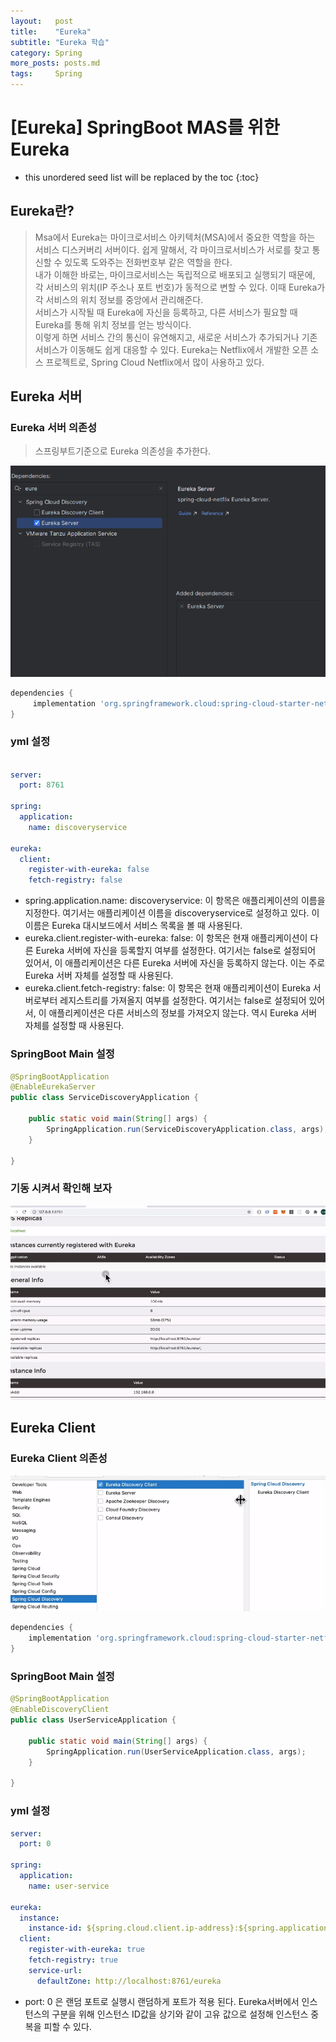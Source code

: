 ```yaml
---
layout:   post
title:    "Eureka"
subtitle: "Eureka 학습"
category: Spring
more_posts: posts.md
tags:     Spring
---
```

# [Eureka] SpringBoot MAS를 위한 Eureka

<!--more-->
<!-- Table of contents -->
* this unordered seed list will be replaced by the toc
{:toc}

<!-- text -->

## Eureka란?
> Msa에서 Eureka는 마이크로서비스 아키텍처(MSA)에서 중요한 역할을 하는 서비스 디스커버리 서버이다. 쉽게 말해서, 각 마이크로서비스가 서로를 찾고 통신할 수 있도록 도와주는 전화번호부 같은 역할을 한다.   
> 내가 이해한 바로는, 마이크로서비스는 독립적으로 배포되고 실행되기 때문에, 각 서비스의 위치(IP 주소나 포트 번호)가 동적으로 변할 수 있다. 이때 Eureka가 각 서비스의 위치 정보를 중앙에서 관리해준다.  
> 서비스가 시작될 때 Eureka에 자신을 등록하고, 다른 서비스가 필요할 때 Eureka를 통해 위치 정보를 얻는 방식이다.  
> 이렇게 하면 서비스 간의 통신이 유연해지고, 새로운 서비스가 추가되거나 기존 서비스가 이동해도 쉽게 대응할 수 있다. Eureka는 Netflix에서 개발한 오픈 소스 프로젝트로, Spring Cloud Netflix에서 많이 사용하고 있다.  

## Eureka 서버

### Eureka 서버 의존성
> 스프링부트기준으로 Eureka 의존성을 추가한다.

![img.png](/assets/img/spring/eureka/221201/img.png)

```gradle
dependencies {
     implementation 'org.springframework.cloud:spring-cloud-starter-netflix-eureka-server'
}
```

### yml 설정

```yml

server:
  port: 8761

spring:
  application:
    name: discoveryservice

eureka:
  client:
    register-with-eureka: false
    fetch-registry: false

```

- spring.application.name: discoveryservice: 이 항목은 애플리케이션의 이름을 지정한다. 여기서는 애플리케이션 이름을 discoveryservice로 설정하고 있다. 이 이름은 Eureka 대시보드에서 서비스 목록을 볼 때 사용된다.
- eureka.client.register-with-eureka: false: 이 항목은 현재 애플리케이션이 다른 Eureka 서버에 자신을 등록할지 여부를 설정한다. 여기서는 false로 설정되어 있어서, 이 애플리케이션은 다른 Eureka 서버에 자신을 등록하지 않는다. 이는 주로 Eureka 서버 자체를 설정할 때 사용된다.
- eureka.client.fetch-registry: false: 이 항목은 현재 애플리케이션이 Eureka 서버로부터 레지스트리를 가져올지 여부를 설정한다. 여기서는 false로 설정되어 있어서, 이 애플리케이션은 다른 서비스의 정보를 가져오지 않는다. 역시 Eureka 서버 자체를 설정할 때 사용된다.

### SpringBoot Main 설정

```java
@SpringBootApplication
@EnableEurekaServer
public class ServiceDiscoveryApplication {

    public static void main(String[] args) {
        SpringApplication.run(ServiceDiscoveryApplication.class, args);
    }

}
```

### 기동 시켜서 확인해 보자

![img_1.png](/assets/img/spring/eureka/221201/img_1.png)

## Eureka Client

### Eureka Client 의존성

![img_2.png](/assets/img/spring/eureka/221201/img_2.png)

```gradle
dependencies {
    implementation 'org.springframework.cloud:spring-cloud-starter-netflix-eureka-client'
}
```

### SpringBoot Main 설정
```java
@SpringBootApplication
@EnableDiscoveryClient
public class UserServiceApplication {

    public static void main(String[] args) {
        SpringApplication.run(UserServiceApplication.class, args);
    }

}
```

### yml 설정

```yml
server:
  port: 0
  
spring:
  application:
    name: user-service

eureka:
  instance:
    instance-id: ${spring.cloud.client.ip-address}:${spring.application.instance_id:${random.value}}
  client:
    register-with-eureka: true
    fetch-registry: true
    service-url:
      defaultZone: http://localhost:8761/eureka
```

- port: 0 은 랜덤 포트로 실행시 랜덤하게 포트가 적용 된다. Eureka서버에서 인스턴스의 구분을 위해 인스턴스 ID값을 상기와 같이 고유 값으로 설정해 인스턴스 중복을 피할 수 있다.